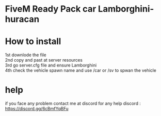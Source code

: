 # FiveM Ready Pack car Lamborghini-huracan

# How to install
1st downlode the file  
2nd copy and past at server resources  
3rd go server.cfg file and ensure Lamborghini  
4th check the vehicle spawn name and use /car or /sv to spwan the vehicle  

# help 
if you face any problem contact me at discord for any help discord : https://discord.gg/6cBmfYqBFu

